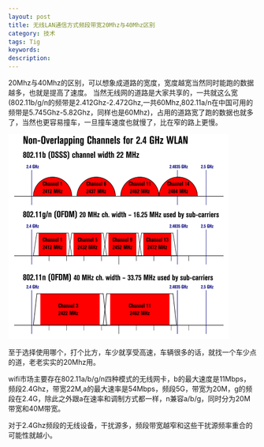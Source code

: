 ```yaml
---
layout: post
title: 无线LAN通信方式频段带宽20Mhz与40Mhz区别
category: 技术
tags: Tig
keywords:
description:
---
```


20Mhz与40Mhz的区别，可以想象成道路的宽度，宽度越宽当然同时能跑的数据越多，也就是提高了速度。
当然无线网的道路是大家共享的，一共就这么宽(802.11b/g/n的频带是2.412Ghz-2.472Ghz,一共60Mhz,802.11a/n在中国可用的频带是5.745Ghz-5.82Ghz，同样也是60Mhz)，占用的道路宽了跑的数据也就多了，当然也更容易撞车，一旦撞车速度也就慢了，比在窄的路上更慢。

![](/image/9a.png)

至于选择使用哪个，打个比方，车少就享受高速，车辆很多的话，就找一个车少点的道，老老实实的20Mhz用。

wifi市场主要存在802.11a/b/g/n四种模式的无线网卡，b的最大速度是11Mbps，频段2.4Ghz，带宽22M,a的最大速率是54Mbps，频段5G，带宽为20M，g的频段在2.4G，除此之外跟a在速率和调制方式都一样，n兼容a/b/g，同时分为20M带宽和40M带宽。

对于2.4Ghz频段的无线设备，干扰源多，频段带宽越窄和这些干扰源频率重合的可能性就越小。


